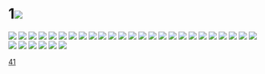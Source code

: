 # 1![](../img/40/00000001.jpg)
![](../img/40/00000002.jpg)
![](../img/40/00000003.jpg)
![](../img/40/00000004.jpg)
![](../img/40/00000005.jpg)
![](../img/40/00000006.jpg)
![](../img/40/00000007.jpg)
![](../img/40/00000008.jpg)
![](../img/40/00000009.jpg)
![](../img/40/00000010.jpg)
![](../img/40/00000011.jpg)
![](../img/40/00000012.jpg)
![](../img/40/00000013.jpg)
![](../img/40/00000014.jpg)
![](../img/40/00000015.jpg)
![](../img/40/00000016.jpg)
![](../img/40/00000017.jpg)
![](../img/40/00000018.jpg)
![](../img/40/00000019.jpg)
![](../img/40/00000020.jpg)
![](../img/40/00000021.jpg)
![](../img/40/00000022.jpg)
![](../img/40/00000023.jpg)
![](../img/40/00000024.jpg)
![](../img/40/00000025.jpg)
![](../img/40/00000026.jpg)
![](../img/40/00000027.jpg)
![](../img/40/00000028.jpg)
![](../img/40/00000029.jpg)
![](../img/40/00000030.jpg)
![](../img/40/00000031.jpg)
![](../img/40/00000032.jpg)

[41](../dir/41.md)
